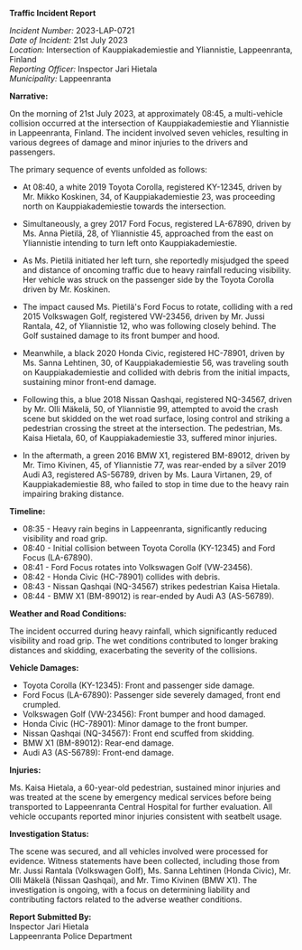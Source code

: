 **Traffic Incident Report**

*Incident Number:* 2023-LAP-0721  
*Date of Incident:* 21st July 2023  
*Location:* Intersection of Kauppiakademiestie and Yliannistie, Lappeenranta, Finland  
*Reporting Officer:* Inspector Jari Hietala  
*Municipality:* Lappeenranta  

**Narrative:**

On the morning of 21st July 2023, at approximately 08:45, a multi-vehicle collision occurred at the intersection of Kauppiakademiestie and Yliannistie in Lappeenranta, Finland. The incident involved seven vehicles, resulting in various degrees of damage and minor injuries to the drivers and passengers.

The primary sequence of events unfolded as follows:

- At 08:40, a white 2019 Toyota Corolla, registered KY-12345, driven by Mr. Mikko Koskinen, 34, of Kauppiakademiestie 23, was proceeding north on Kauppiakademiestie towards the intersection.

- Simultaneously, a grey 2017 Ford Focus, registered LA-67890, driven by Ms. Anna Pietilä, 28, of Yliannistie 45, approached from the east on Yliannistie intending to turn left onto Kauppiakademiestie.

- As Ms. Pietilä initiated her left turn, she reportedly misjudged the speed and distance of oncoming traffic due to heavy rainfall reducing visibility. Her vehicle was struck on the passenger side by the Toyota Corolla driven by Mr. Koskinen.

- The impact caused Ms. Pietilä's Ford Focus to rotate, colliding with a red 2015 Volkswagen Golf, registered VW-23456, driven by Mr. Jussi Rantala, 42, of Yliannistie 12, who was following closely behind. The Golf sustained damage to its front bumper and hood.

- Meanwhile, a black 2020 Honda Civic, registered HC-78901, driven by Ms. Sanna Lehtinen, 30, of Kauppiakademiestie 56, was traveling south on Kauppiakademiestie and collided with debris from the initial impacts, sustaining minor front-end damage.

- Following this, a blue 2018 Nissan Qashqai, registered NQ-34567, driven by Mr. Olli Mäkelä, 50, of Yliannistie 99, attempted to avoid the crash scene but skidded on the wet road surface, losing control and striking a pedestrian crossing the street at the intersection. The pedestrian, Ms. Kaisa Hietala, 60, of Kauppiakademiestie 33, suffered minor injuries.

- In the aftermath, a green 2016 BMW X1, registered BM-89012, driven by Mr. Timo Kivinen, 45, of Yliannistie 77, was rear-ended by a silver 2019 Audi A3, registered AS-56789, driven by Ms. Laura Virtanen, 29, of Kauppiakademiestie 88, who failed to stop in time due to the heavy rain impairing braking distance.

**Timeline:**

- 08:35 - Heavy rain begins in Lappeenranta, significantly reducing visibility and road grip.
- 08:40 - Initial collision between Toyota Corolla (KY-12345) and Ford Focus (LA-67890).
- 08:41 - Ford Focus rotates into Volkswagen Golf (VW-23456).
- 08:42 - Honda Civic (HC-78901) collides with debris.
- 08:43 - Nissan Qashqai (NQ-34567) strikes pedestrian Kaisa Hietala.
- 08:44 - BMW X1 (BM-89012) is rear-ended by Audi A3 (AS-56789).

**Weather and Road Conditions:**

The incident occurred during heavy rainfall, which significantly reduced visibility and road grip. The wet conditions contributed to longer braking distances and skidding, exacerbating the severity of the collisions.

**Vehicle Damages:**

- Toyota Corolla (KY-12345): Front and passenger side damage.
- Ford Focus (LA-67890): Passenger side severely damaged, front end crumpled.
- Volkswagen Golf (VW-23456): Front bumper and hood damaged.
- Honda Civic (HC-78901): Minor damage to the front bumper.
- Nissan Qashqai (NQ-34567): Front end scuffed from skidding.
- BMW X1 (BM-89012): Rear-end damage.
- Audi A3 (AS-56789): Front-end damage.

**Injuries:**

Ms. Kaisa Hietala, a 60-year-old pedestrian, sustained minor injuries and was treated at the scene by emergency medical services before being transported to Lappeenranta Central Hospital for further evaluation. All vehicle occupants reported minor injuries consistent with seatbelt usage.

**Investigation Status:**

The scene was secured, and all vehicles involved were processed for evidence. Witness statements have been collected, including those from Mr. Jussi Rantala (Volkswagen Golf), Ms. Sanna Lehtinen (Honda Civic), Mr. Olli Mäkelä (Nissan Qashqai), and Mr. Timo Kivinen (BMW X1). The investigation is ongoing, with a focus on determining liability and contributing factors related to the adverse weather conditions.

**Report Submitted By:**  
Inspector Jari Hietala  
Lappeenranta Police Department